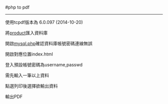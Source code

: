 #php to pdf

***

使用tcpdf版本為 6.0.097 (2014-10-20)

將[product](product.sql)匯入資料庫

開啟[mysql.php](web/mysql.php)確認資料庫帳號密碼連線無誤

開啟對應位置index.html

登入預設帳號密碼為username,passwd

需先輸入一筆以上資料

點選列印後選擇欲輸出資料

輸出PDF